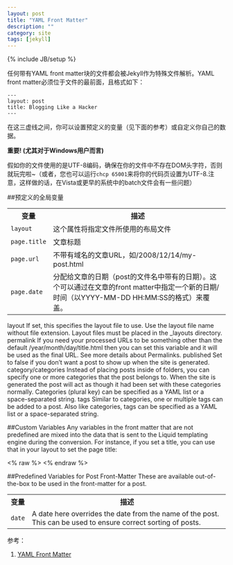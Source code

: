```yaml
---
layout: post
title: "YAML Front Matter"
description: ""
category: site
tags: [jekyll]
---
```

{% include JB/setup %}


任何带有YAML front matter块的文件都会被Jekyll作为特殊文件解析。YAML front matter必须位于文件的最前面，且格式如下：

	---
	layout: post
	title: Blogging Like a Hacker
	---

在这三虚线之间，你可以设置预定义的变量（见下面的参考）或自定义你自己的数据。	

**重要! (尤其对于Windows用户而言)**

假如你的文件使用的是UTF-8编码，确保在你的文件中不存在DOM头字符，否则就玩完啦~（或者，您也可以运行`chcp 65001`来将你的代码页设置为UTF-8.注意，这样做的话，在Vista或更早的系统中的batch文件会有一些问题）

##预定义的全局变量
<table>
	<tr>
		<th>变量</th>
		<th>描述</th>
	</tr>
	<tr>
		<td><code>layout</code></td>
		<td>
			这个属性将指定文件所使用的布局文件
		</td>		
	</tr>
	<tr>
		<td><code>page.title</code></td>
		<td>
			文章标题
		</td>		
	</tr>
	<tr>
		<td><code>page.url</code></td>
		<td>
			不带有域名的文章URL，如/2008/12/14/my-post.html
		</td>		
	</tr>
	<tr>
		<td><code>page.date</code></td>
		<td>
			分配给文章的日期（post的文件名中带有的日期）。这个可以通过在文章的front matter中指定一个新的日期/时间（以YYYY-MM-DD HH:MM:SS的格式）来覆盖。
		</td>		
	</tr>
	
</table>
layout	 If set, this specifies the layout file to use. Use the layout file name without file extension. Layout files must be placed in the _layouts directory.
permalink	 If you need your processed URLs to be something other than the default /year/month/day/title.html then you can set this variable and it will be used as the final URL. See more details about Permalinks.
published	 Set to false if you don’t want a post to show up when the site is generated.
category/categories	 Instead of placing posts inside of folders, you can specify one or more categories that the post belongs to. When the site is generated the post will act as though it had been set with these categories normally.
Categories (plural key) can be specified as a YAML list or a space-separated string.
tags	 Similar to categories, one or multiple tags can be added to a post. Also like categories, tags can be specified as a YAML list or a space-separated string.

##Custom Variables
Any variables in the front matter that are not predefined are mixed into the data that is sent to the Liquid templating engine during the conversion. For instance, if you set a title, you can use that in your layout to set the page title:

<% raw %>
	<title>{{ page.title }}</title>
<% endraw %>

##Predefined Variables for Post Front-Matter
These are available out-of-the-box to be used in the front-matter for a post.

<table>
	<tr>
		<th>变量</th>
		<th>描述</th>
	</tr>
	<tr>
		<td><code>date</code></td>
		<td>
			A date here overrides the date from the name of the post. This can be used to ensure correct sorting of posts.
		</td>		
	</tr>
</table>

	 

参考：
1. [YAML Front Matter](https://github.com/mojombo/jekyll/wiki/YAML-Front-Matter)




